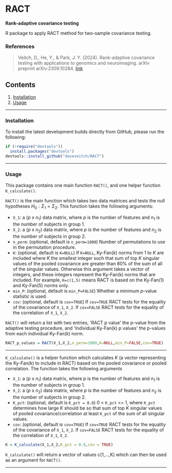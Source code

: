 # RACT
 
**Rank-adaptive covariance testing**

R package to apply RACT method for two-sample covariance testing.

### References ### 

> Veitch, D., He, Y., & Park, J. Y. (2024). Rank-adaptive covariance testing with applications to genomics and neuroimaging. arXiv preprint arXiv:2309.10284. [link](https://arxiv.org/abs/2309.10284)

## Contents

1. [Installation](#id-installation)
2. [Usage](#id-usage)

<div id='id-installation'/>

---

### Installation
To install the latest development builds directly from GitHub, please run the following:

```R
if (!require("devtools"))
  install.packages("devtools")
devtools::install_github("daveveitch/RACT")
```

<div id='id-usage'/>

---

### Usage

This package contains one main function `RACT()`, and one helper function `K_calculate()`.

`RACT()` is the main function which takes two data matrices and tests the null hypotheses $H_0: \Sigma_1 = \Sigma_2$. This function takes the following arguments:

* `X_1`: a ($p$ x $n_1$) data matrix, where $p$ is the number of features and $n_1$ is the number of subjects in group 1.
* `X_2`: a ($p$ x $n_2$) data matrix, where $p$ is the number of features and $n_2$ is the number of subjects in group 2.
* `n_perm`: (optional, default is `n_perm=1000`) Number of permutations to use in the permutation procedure.
* `K`: (optional, default is `K=NULL`) If `K=NULL`, Ky-Fan($k$) norms from 1 to $K$ are included where $K$ the smallest integer such that sum of top $K$ singular values of the pooled covariance are greater than 80% of the sum of all of the singular values. Otherwise this argument takes a vector of integers, and these integers represent the Ky-Fan(k) norms that are included. For example, `K=c(1,5)` means RACT is based on the Ky-Fan(1) and Ky-Fan(5) norms only.
* `min_P`: (optional, default is `min_P=FALSE`) Whether a minimum $p$-value statistic is used.
* `cov`: (optional, default is `cov=TRUE`) If `cov=TRUE` RACT tests for the equality of the covariance of `X_1`, `X_2`. If `cov=FALSE` RACT tests for the equality of the correlation of `X_1`, `X_2`.

`RACT()` will return a list with two entries, 'RACT p value' the p-value from the adaptive testing procedure, and 'Individual Ky-Fan(k) p values' the p-values from each individual Ky-Fan($k$) norm.

```R
RACT_p_values = RACT(X_1,X_2,n_perm=1000,K=NULL,min_P=FALSE,cov=TRUE)
``` 

---

`K_calculate()` is a helper function which calculates $K$ (a vector representing the Ky-Fan($k$) to include in RACT) based on the pooled covariance or pooled correlation. The function takes the following arguments

* `X_1`: a ($p$ x $n_1$) data matrix, where $p$ is the number of features and $n_1$ is the number of subjects in group 1.
* `X_2`: a ($p$ x $n_2$) data matrix, where $p$ is the number of features and $n_2$ is the number of subjects in group 2.
* `K_pct`: (optional, default is `K_pct = 0.8`) 0 < `K_pct` <= 1, where `K_pct` determines how large $K$ should be so that sum of top $K$ singular values of pooled covariance/correlation at least `K_pct` of the sum of all singular values.
* `cov`: (optional, default is `cov=TRUE`) If `cov=TRUE` RACT tests for the equality of the covariance of `X_1`, `X_2`. If `cov=FALSE` RACT tests for the equality of the correlation of `X_1`, `X_2`.

```R
K = K_calculate(X_1,X_2,K_pct = 0.8,cov = TRUE)
``` 

`K_calculate()` will return a vector of values c(1,...,K) which can then be used as an argument for `RACT()`.

---

